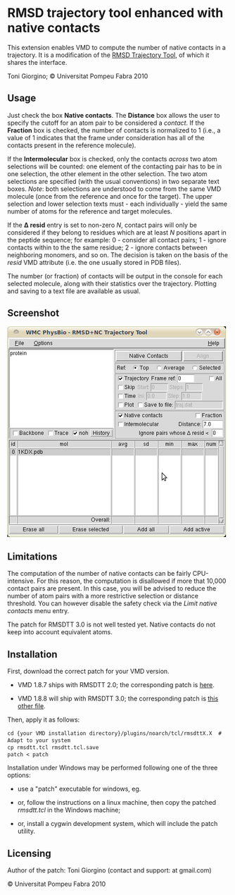 RMSD trajectory tool enhanced with native contacts
==================================================

This extension enables VMD to compute the number of native contacts in a trajectory. It is a modification of the [RMSD Trajectory Tool](http://physiology.med.cornell.edu/faculty/hweinstein/vmdplugins/rmsdtt/), of which it shares the interface.

Toni Giorgino; © Universitat Pompeu Fabra 2010

Usage
-----

Just check the box **Native contacts**. The **Distance** box allows the user to specify the cutoff for an atom pair to be considered a *contact*. If the **Fraction** box is checked, the number of contacts is normalized to 1 (i.e., a value of 1 indicates that the frame under consideration has all of the contacts present in the reference molecule).

If the **Intermolecular** box is checked, only the contacts *across* two atom selections will be counted: one element of the contacting pair has to be in one selection, the other element in the other selection. The two atom selections are specified (with the usual conventions) in two separate text boxes. *Note*: both selections are understood to come from the same VMD molecule (once from the reference and once for the target). The upper selection and lower selection texts must - each individually - yield the same number of atoms for the reference and target molecules.

If the **Δ resid** entry is set to non-zero *N*, contact pairs will only be considered if they belong to residues which are at least *N* positions apart in the peptide sequence; for example: 0 - consider all contact pairs; 1 - ignore contacts within to the the same residue; 2 - ignore contacts between neighboring monomers, and so on. The decision is taken on the basis of the *resid* VMD attribute (i.e. the one usually stored in PDB files).

The number (or fraction) of contacts will be output in the console for each selected molecule, along with their statistics over the trajectory. Plotting and saving to a text file are available as usual.

Screenshot
----------

![schermatawmcphysbiormsd.png](schermatawmcphysbiormsd.png)

Limitations
-----------

The computation of the number of native contacts can be fairly CPU-intensive. For this reason, the computation is disallowed if more that 10,000 contact pairs are present. In this case, you will be advised to reduce the number of atom pairs with a more restrictive selection or distance threshold. You can however disable the safety check via the *Limit native contacts* menu entry.

The patch for RMSDTT 3.0 is not well tested yet. Native contacts do not keep into account equivalent atoms.

Installation
------------

First, download the correct patch for your VMD version.

-   VMD 1.8.7 ships with RMSDTT 2.0; the corresponding patch is [here](patch).

-   VMD 1.8.8 will ship with RMSDTT 3.0; the corresponding patch is [this other file](patch-3.0).

Then, apply it as follows:

    cd {your VMD installation directory}/plugins/noarch/tcl/rmsdttX.X  # Adapt to your system
    cp rmsdtt.tcl rmsdtt.tcl.save
    patch < patch

Installation under Windows may be performed following one of the three options:

-   use a "patch" executable for windows, eg. [](http://gnuwin32.sourceforge.net/packages/patch.htm)

-   or, follow the instructions on a linux machine, then copy the patched *rmsdtt.tcl* in the Windows machine;

-   or, install a cygwin development system, which will include the patch utility.

Licensing
---------

Author of the patch: Toni Giorgino (contact and support: at gmail.com)

© Universitat Pompeu Fabra 2010


